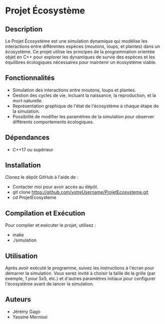 # Projet Écosystème

## Description
Le Projet Écosystème est une simulation dynamique qui modélise les interactions entre différentes espèces (moutons, loups, et plantes) dans un écosystème. Ce projet utilise les principes de la programmation orientée objet en C++ pour explorer les dynamiques de survie des espèces et les équilibres écologiques nécessaires pour maintenir un écosystème viable.

## Fonctionnalités
- Simulation des interactions entre moutons, loups et plantes.
- Gestion des cycles de vie, incluant la naissance, la reproduction, et la mort naturelle.
- Représentation graphique de l'état de l'écosystème à chaque étape de la simulation.
- Possibilité de modifier les paramètres de la simulation pour observer différents comportements écologiques.

## Dépendances
- C++17 ou supérieur

## Installation
Clonez le dépôt GitHub à l'aide de :
- Contacter moi pour avoir accès au dépôt.
- git clone https://github.com/votreUsername/ProjetEcosysteme.git
- cd ProjetEcosysteme

## Compilation et Exécution
Pour compiler et exécuter le projet, utilisez :
- make
- ./simulation

## Utilisation
Après avoir exécuté le programme, suivez les instructions à l'écran pour démarrer la simulation. Vous serez invité à choisir la taille de la grille (par exemple, 1 pour 5x5, etc.) et d'autres paramètres initiaux pour configurer l'écosystème avant de lancer la simulation.

## Auteurs
- Jérémy Gago
- Yassine Mernissi
